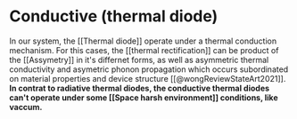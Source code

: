 # Conductive (thermal diode)
In our system, the [[Thermal diode]] operate under a thermal conduction mechanism. For this cases, the [[thermal rectification]] can be product of the [[Assymetry]] in it's differnet forms,  as well as asymmetric thermal conductivity and asymetric phonon propagation which occurs subordinated on material properties and device structure [[@wongReviewStateArt2021]].
**In contrat to radiative thermal diodes, the conductive thermal diodes can't operate under some [[Space harsh environment]] conditions, like vaccum.**